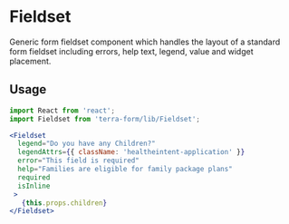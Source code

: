 # Fieldset

Generic form fieldset component which handles the layout of a standard form fieldset including errors, help text, legend, value and widget placement.

## Usage

```jsx
import React from 'react';
import Fieldset from 'terra-form/lib/Fieldset';

<Fieldset
  legend="Do you have any Children?"
  legendAttrs={{ className: 'healtheintent-application' }}
  error="This field is required"
  help="Families are eligible for family package plans"
  required
  isInline
 >
   {this.props.children}
</Fieldset>
```
